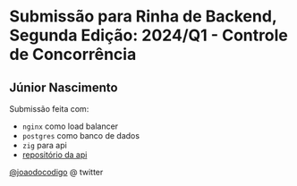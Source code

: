 # Submissão para Rinha de Backend, Segunda Edição: 2024/Q1 - Controle de Concorrência

## Júnior Nascimento

Submissão feita com:

- `nginx` como load balancer
- `postgres` como banco de dados
- `zig` para api
- [repositório da api](https://github.com/Krymancer/rinha-de-backend-2024-q1-zig)

[@joaodocodigo](https://twitter.com/joaodocodigo) @ twitter
